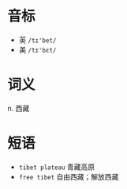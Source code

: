# 音标

- 英 `/tɪ'bet/`
- 美 `/tɪ'bɛt/`

# 词义

n. 西藏


# 短语

- `tibet plateau` 青藏高原
- `free tibet` 自由西藏；解放西藏


